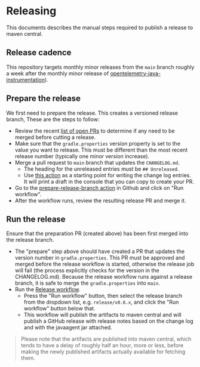 # Releasing

This documents describes the manual steps required to publish a release to maven central.

## Release cadence

This repository targets monthly minor releases from the `main` branch roughly a week after
the monthly minor release
of [opentelemetry-java-instrumentation](https://github.com/open-telemetry/opentelemetry-java-instrumentation)).

## Prepare the release

We first need to prepare the release. This creates a versioned release branch, These are the steps to follow:

- Review the recent [list of open PRs](https://github.com/open-telemetry/opentelemetry-android/pulls)
  to determine if any need to be merged before cutting a release.
- Make sure that the `gradle.properties` version property is set to the value you want to release.
  This must be different than the most recent release number (typically one minor version increase).
- Merge a pull request to `main` branch that updates the `CHANGELOG.md`.
    - The heading for the unreleased entries must be `## Unreleased`.
    - Use [this action](https://github.com/open-telemetry/opentelemetry-android/actions/workflows/draft-change-log-entries.yaml) as a starting point for writing the change log entries. It will print a draft in the console that you can copy to create your PR.
- Go to the
  [prepare-release-branch action](https://github.com/open-telemetry/opentelemetry-android/actions/workflows/prepare-release-branch.yml)
  in Github and click on "Run workflow".
- After the workflow runs, review the resulting release PR and merge it.

## Run the release

Ensure that the preparation PR (created above) has been first merged into the release branch.

- The "prepare" step above should have created a PR that updates the version number in
  `gradle.properties`. This PR must be approved and merged before the release workflow is started,
  otherwise the release job will fail (the process explicitly checks for the version in the
  CHANGELOG.md). Because the release workflow runs against a release branch, it is safe to
  merge the `gradle.properties` into `main`.
- Run the [Release workflow](https://github.com/open-telemetry/opentelemetry-android/actions/workflows/release.yml).
  - Press the "Run workflow" button, then select the release branch from the dropdown list,
    e.g. `release/v0.6.x`, and click the "Run workflow" button below that.
  - This workflow will publish the artifacts to maven central and will publish a GitHub release
    with release notes based on the change log and with the javaagent jar attached.

> Please note that the artifacts are published into maven central, which tends to have a delay of
> roughly half an hour, more or less, before making the newly published artifacts actually available
> for fetching them.
